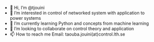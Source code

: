- 👋 Hi, I’m @tjouini
- 👀 I’m interested in control of networked system with application to power systems
- 🌱 I’m currently learning Python and concepts from machine learning 
- 💞️ I’m looking to collaborate on control theory and application
- 📫 How to reach me Email: taouba.jouini(at)control.lth.se

<!---
tjouini/tjouini is a ✨ special ✨ repository because its `README.md` (this file) appears on your GitHub profile.
You can click the Preview link to take a look at your changes.
--->

